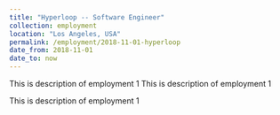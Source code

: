 ```yaml
---
title: "Hyperloop -- Software Engineer"
collection: employment
location: "Los Angeles, USA"
permalink: /employment/2018-11-01-hyperloop
date_from: 2018-11-01
date_to: now
---
```

This is description of employment 1 This is description of employment 1 

This is description of employment 1
